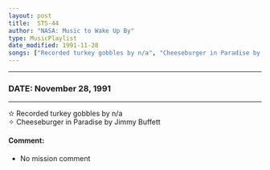 ```yaml
---
layout: post
title:  STS-44
author: "NASA: Music to Wake Up By"
type: MusicPlaylist
date_modified: 1991-11-28
songs: ["Recorded turkey gobbles by n/a", "Cheeseburger in Paradise by Jimmy Buffett"]
---
```


----
### DATE: November 28, 1991
----
✫ Recorded turkey gobbles by n/a  &nbsp;<br />
✧ Cheeseburger in Paradise by Jimmy Buffett

#### Comment:
* No mission comment



<br/>
<center>
	<a target="_blank"
	   href="https://twitter.com/intent/tweet?hashtags=Space,NASA,Playlist,NASAWakeupCalls,SpaceProgram&text={{ page.author}}, '{{ page.songs.first }}' {{ page.title }}, {{ page.date | date: '%B %d, %Y' }}. {{ site.url }}{{ page.url }} @nasawakeupcalls">
	   <i class="fab fa-twitter" alt="Tweet this page" style="font-size: 1.3em;"></i>
	</a>
	&nbsp; 	<i class="fas fa-user-astronaut" style="font-size: 1.5em;"></i> &nbsp;
    <a type="amzn" search="'Recorded turkey gobbles by n/a' or 'Cheeseburger in Paradise by Jimmy Buffett'" category="popular music">
        <i class="fab fa-amazon" style="font-size: 1.3em;"></i>
    </a>
</center>
